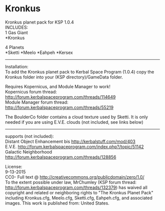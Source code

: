 # Kronkus  
Kronkus planet pack for KSP 1.0.4  
INCLUDES:  
1 Gas Giant  
*Kronkus  

4 Planets  
*Sketti
*Meelo
*Eahpeh
*Kersex
  
  
  _____________________________________________  
  
Installation:  
To add the Kronkus planet pack to Kerbal Space Program (1.0.4) copy the Kronkus folder into your (KSP directory)/GameData folder.  
    
Requires Kopernicus, and Module Manager to work!  
Kopernicus forum thread: http://forum.kerbalspaceprogram.com/threads/114649    
Module Manager forum thread: http://forum.kerbalspaceprogram.com/threads/55219  
    
The BoulderCo folder contains a cloud texture used by Sketti.  It is only needed if you are using E.V.E. clouds (not included, see links below)  
  
_____________________________________________  
  
  
  
  
supports (not included):  
Distant Object Enhancement bis 	http://kerbalstuff.com/mod/403  
E.V.E. 			http://forum.kerbalspaceprogram.com/index.php?/topic/51142
Galactic Neighborhood http://forum.kerbalspaceprogram.com/threads/128856  
  
    
      
License:  
9-13-2015  
CC0- Full text @ http://creativecommons.org/publicdomain/zero/1.0/  
To the extent possible under law, MrChumley (KSP forum thread: http://forum.kerbalspaceprogram.com/threads/132379) has waived all copyright and related or neighboring rights to "The Kronkus Planet Pack" including Kronkus.cfg, Meelo.cfg, Sketti.cfg, Eahpeh.cfg, and associated images. This work is published from: United States.  
